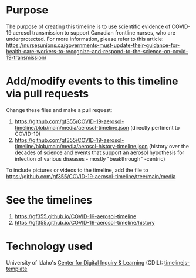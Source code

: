 # Purpose

The purpose of creating this timeline is to use scientific evidence of COVID-19 aerosol transmission to support Canadian frontline nurses, who are underprotected. For more information, please refer to this article: https://nursesunions.ca/governments-must-update-their-guidance-for-health-care-workers-to-recognize-and-respond-to-the-science-on-covid-19-transmission/ 

# Add/modify events to this timeline via pull requests

Change these files and make a pull request: 

1. https://github.com/gf355/COVID-19-aerosol-timeline/blob/main/media/aerosol-timeline.json (directly pertinent to COVID-19)
2. https://github.com/gf355/COVID-19-aerosol-timeline/blob/main/media/aerosol-history-timeline.json (history over the decades of science and events that support an aerosol hypothesis for infection of various diseases - mostly "beakthrough" -centric)

To include pictures or videos to the timeline, add the file to https://github.com/gf355/COVID-19-aerosol-timeline/tree/main/media

# See the timelines

1. https://gf355.github.io/COVID-19-aerosol-timeline
2. https://gf355.github.io/COVID-19-aerosol-timeline/history

# Technology used

University of Idaho's [Center for Digital Inquiry & Learning](https://github.com/thecdil) (CDIL): [timelinejs-template](https://github.com/thecdil/timelinejs-template)
